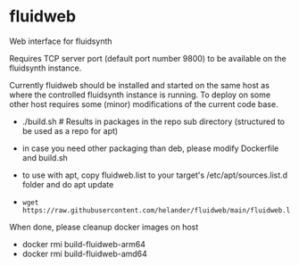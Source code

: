 # fluidweb
Web interface for fluidsynth

Requires TCP server port (default port number 9800) to be available on the fluidsynth instance.

Currently fluidweb should be installed and started  on the same host as where the controlled fluidsynth instance is running.
To deploy on some other host requires some (minor) modifications of the current code base.

* ./build.sh    # Results in packages in the repo sub directory (structured to be used as a repo for apt)

* in case you need other packaging than deb, please modify Dockerfile and build.sh

* to use with apt, copy fluidweb.list to your target's /etc/apt/sources.list.d folder and do apt update
*     wget https://raw.githubusercontent.com/helander/fluidweb/main/fluidweb.list



When done, please cleanup docker images on host
* docker rmi build-fluidweb-arm64
* docker rmi build-fluidweb-amd64


